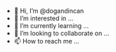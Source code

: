- 👋 Hi, I’m @dogandincan
- 👀 I’m interested in ...
- 🌱 I’m currently learning ...
- 💞️ I’m looking to collaborate on ...
- 📫 How to reach me ...

<!---
dogandincan/dogandincan is a ✨ special ✨ repository because its `README.md` (this file) appears on your GitHub profile.
You can click the Preview link to take a look at your changes.
--->
